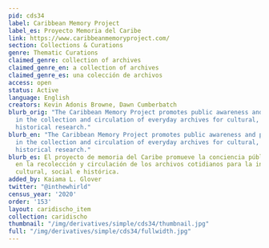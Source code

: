 ```yaml
---
pid: cds34
label: Caribbean Memory Project
label_es: Proyecto Memoria del Caribe
link: https://www.caribbeanmemoryproject.com/
section: Collections & Curations
genre: Thematic Curations
claimed_genre: collection of archives
claimed_genre_en: a collection of archives
claimed_genre_es: una colección de archivos
access: open
status: Active
language: English
creators: Kevin Adonis Browne, Dawn Cumberbatch
blurb_orig: "​The Caribbean Memory Project promotes public awareness and participation
  in the collection and circulation of everyday archives for cultural, social, and
  historical research."
blurb_en: "​The Caribbean Memory Project promotes public awareness and participation
  in the collection and circulation of everyday archives for cultural, social, and
  historical research."
blurb_es: El proyecto de memoria del Caribe promueve la conciencia pública y la participación
  en la recolección y circulación de los archivos cotidianos para la investigación
  cultural, social e histórica.
added_by: Kaiama L. Glover
twitter: "@inthewhirld"
census_year: '2020'
order: '153'
layout: caridischo_item
collection: caridischo
thumbnail: "/img/derivatives/simple/cds34/thumbnail.jpg"
full: "/img/derivatives/simple/cds34/fullwidth.jpg"
---
```


